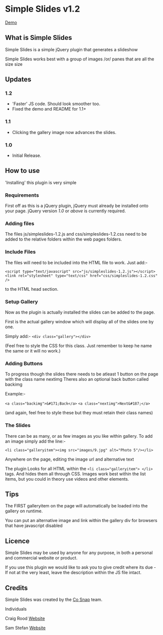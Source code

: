 # Simple Slides v1.2

[Demo](http://ksg89.github.com/Simple-Slides/)

## What is Simple Slides

Simple Slides is a simple jQuery plugin that generates a slideshow 

Simple Slides works best with a group of images /or/ panes that are all the size size

## Updates

### 1.2

* 'Faster' JS code. Should look smoother too.
* Fixed the demo and README for 1.1+

### 1.1

* Clicking the gallery image now advances the slides.

### 1.0

* Initial Release.

## How to use

'Installing' this plugin is very simple

### Requirements

First off as this is a jQuery plugin, jQuery must already be installed onto your page.
jQuery version *1.0* or *above* is currently required.

### Adding files

The files js/simpleslides-1.2.js and css/simpleslides-1.2.css need to be added to the relative folders within the web pages folders.

### Include Files

The files will need to be included into the HTML file to work.
Just add:-

`<script type="text/javascript" src="js/simpleslides-1.2.js"></script>`
`<link rel="stylesheet" type="text/css" href="css/simpleslides-1.2.css" />`

to the HTML head section.

### Setup Gallery

Now as the plugin is actually installed the slides can be added to the page.

First is the actual gallery window which will display all of the slides one by one.

Simply add:-
`<div class="gallery"></div>`

(Feel free to style the CSS for this class. Just remember to keep he name the same or it will no work.)

### Adding Buttons

To progress though the slides there needs to be atleast 1 button on the page with the class name nextimg
Theres also an optional back button called backimg

Example:-

`<a class="backimg">&#171;Back</a>`
`<a class="nextimg">Next&#187;</a>`

(and again, feel free to style these but they must retain their class names)

### The Slides

There can be as many, or as few images as you like within gallery.
To add an image simply add the line:-

`<li class="galleryitem"><img src="images/9.jpg" alt="Photo 5"/></li>`

Anywhere on the page, editing the image url and alternative text

The plugin Looks for all HTML within the `<li class="galleryitem"> </li>` tags. And hides them all through CSS. Images work best within the list items, but you could in theory use videos and other elements.

## Tips

The FIRST galleryitem on the page will automatically be loaded into the gallery on runtime. 

You can put an alternative image and link within the gallery div for browsers that have javascript disabled

## Licence

Simple Slides may be used by anyone for any purpose, in both a personal and commercial 
website or product. 

If you use this plugin we would like to ask you to give credit where its due - If not at the very least, leave the description within the JS file intact.

## Credits

Simple Slides was created by the [Co Snap](http://cosnap.co.uk/) team.

Individuals

Craig Rood [Website](http://craigrood.com/)

Sam Stefan [Website](http://samsefan.co.uk/)
